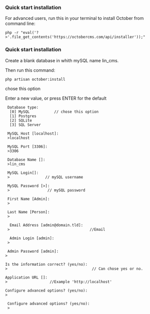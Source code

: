 ### Quick start installation

For advanced users, run this in your terminal to install October from command line:

```shell
php -r "eval('?>'.file_get_contents('https://octobercms.com/api/installer'));"
```
### Quick start installation

Create a blank database in whith mySQL name lin_cms.

Then run this command:

```shell
php artisan october:install
```
chose this option

Enter a new value, or press ENTER for the default


```shell
 Database type:
  [0] MySQL           // chose this option 
  [1] Postgres
  [2] SQLite
  [3] SQL Server
```

```shell
 MySQL Host [localhost]:
 >localhost

```

```shell
 MySQL Port [3306]:
 >3306                 
```

```shell
 Database Name []:
 >lin_cms          
```

```shell
 MySQL Login[]:
 >                // mySQL username
```

```shell
 MySQL Password [>]:
 >                 // mySQL password
```

```shell
 First Name [Admin]:
 >
```

```shell
 Last Name [Person]:
 >
```

```shell
  Email Address [admin@domain.tld]:
 >                                    //Email
 ```


```shell
  Admin Login [admin]:
 >
 ```

 ```shell
  Admin Password [admin]:
 >
 ```

  ```shell
 Is the information correct? (yes/no):
 >                                      // Can chose yes or no.

 ```

  ```shell
 Application URL []:
 >                   //Example 'http://localhost'
 ```

  ```shell
 Configure advanced options? (yes/no):
 >
  ```

```shell
 Configure advanced options? (yes/no):
 >
```